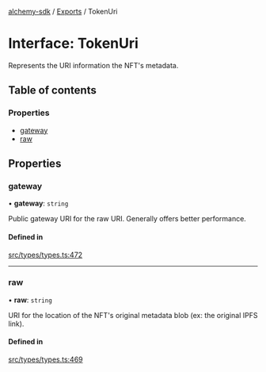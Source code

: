 [alchemy-sdk](../README.md) / [Exports](../modules.md) / TokenUri

# Interface: TokenUri

Represents the URI information the NFT's metadata.

## Table of contents

### Properties

- [gateway](TokenUri.md#gateway)
- [raw](TokenUri.md#raw)

## Properties

### gateway

• **gateway**: `string`

Public gateway URI for the raw URI. Generally offers better performance.

#### Defined in

[src/types/types.ts:472](https://github.com/alchemyplatform/alchemy-sdk-js/blob/c023713/src/types/types.ts#L472)

___

### raw

• **raw**: `string`

URI for the location of the NFT's original metadata blob (ex: the original
IPFS link).

#### Defined in

[src/types/types.ts:469](https://github.com/alchemyplatform/alchemy-sdk-js/blob/c023713/src/types/types.ts#L469)
